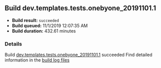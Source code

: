 ## Build dev.templates.tests.onebyone_20191101.1
- **Build result:** `succeeded`
- **Build queued:** 11/1/2019 12:07:35 AM
- **Build duration:** 432.61 minutes
### Details
Build [dev.templates.tests.onebyone_20191101.1](https://winappstudio.visualstudio.com/web/build.aspx?pcguid=a4ef43be-68ce-4195-a619-079b4d9834c2&builduri=vstfs%3a%2f%2f%2fBuild%2fBuild%2f31706) succeeded
Find detailed information in the [build log files]()
